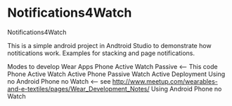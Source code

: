 Notifications4Watch
===================

Notifications4Watch

This is a simple android project in Andtroid Studio to demonstrate how notitications work.
Examples for stacking and page notifications.


Modes to develop Wear Apps
    Phone Active Watch Passive  <-- This code
    Phone Active Watch Active
    Phone Passive Watch Active
Deployment
    Using no Android Phone  no Watch  <-- see http://www.meetup.com/wearables-and-e-textiles/pages/Wear_Development_Notes/
    Using    Android Phone  no Watch
    
    

